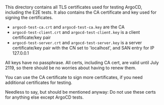 This directory contains all TLS certificates used for testing ArgoCD, including
the E2E tests. It also contains the CA certificate and key used for signing the
certificates.

* `argocd-test-ca.crt` and `argocd-test-ca.key` are the CA
* `argocd-test-client.crt` and `argocd-test-client.key` is a client certificate/key pair
* `argocd-test-server.crt` and `argocd-test-server.key` is a server certificate/key pair with the CN set to 'localhost', and SAN entry for IP 127.0.0.1

All keys have no passphrase. All certs, including CA cert, are valid until July
2119, so there should be no worries about having to renew them.

You can use the CA certificate to sign more certificates, if you need additional
certificates for testing.

Needless to say, but should be mentioned anyway: Do not use these certs for 
anything else except ArgoCD tests.
